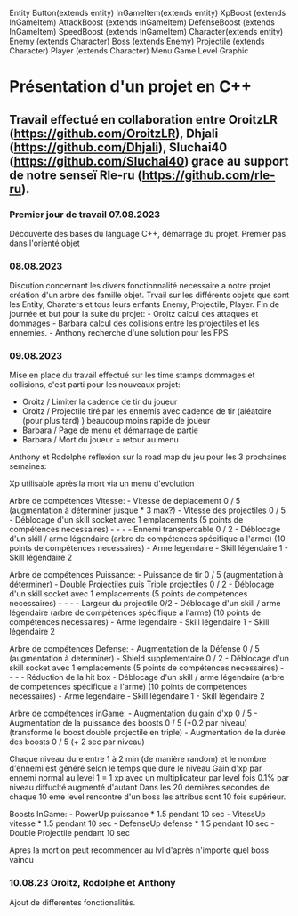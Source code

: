 Entity 
    Button(extends entity)
    InGameItem(extends entity)
        XpBoost (extends InGameItem)
        AttackBoost (extends InGameItem)
        DefenseBoost (extends InGameItem)
        SpeedBoost (extends InGameItem)
    Character(extends entity)
        Enemy (extends Character)
            Boss (extends Enemy)
        Projectile (extends Character)
        Player (extends Character)
Menu
Game
Level
Graphic


# Présentation d'un projet en C++

## Travail effectué en collaboration entre OroitzLR (https://github.com/OroitzLR), Dhjali (https://github.com/Dhjali), Sluchai40 (https://github.com/Sluchai40) grace au support de notre senseï Rle-ru (https://github.com/rle-ru).

### Premier jour de travail 07.08.2023

Découverte des bases du language C++, démarrage du projet.
Premier pas dans l'orienté objet

### 08.08.2023

Discution concernant les divers fonctionnalité necessaire a notre projet création d'un arbre des famille objet.
Trvail sur les différents objets que sont les Entity, Charaters et tous leurs enfants Enemy, Projectile, Player.
Fin de journée et but pour la suite du projet:
    - Oroitz calcul des attaques et dommages
    - Barbara calcul des collisions entre les projectiles et les ennemies.
    - Anthony recherche d'une solution pour les FPS

### 09.08.2023

Mise en place du travail effectué sur les time stamps dommages et collisions, c'est parti pour les nouveaux projet:
- Oroitz / Limiter la cadence de tir du joueur 
- Oroitz  / Projectile tiré par les ennemis avec cadence de tir (aléatoire (pour plus tard) ) beaucoup moins rapide de joueur
- Barbara / Page de menu et démarrage de partie
- Barbara / Mort du joueur = retour au menu

Anthony et Rodolphe reflexion sur la road map du jeu pour les 3 prochaines semaines:

Xp utilisable après la mort via un menu d'evolution

Arbre de compétences Vitesse:
    - Vitesse de déplacement 0 / 5 (augmentation à déterminer jusque * 3 max?)
    - Vitesse des projectiles 0 / 5
    - Déblocage d'un skill socket avec 1 emplacements (5 points de compétences necessaires)
        -
        -
        -
    - Ennemi transpercable 0 / 2
    - Déblocage d'un skill / arme légendaire (arbre de compétences spécifique a l'arme) (10 points de compétences necessaires)
        - Arme legendaire
        - Skill légendaire 1
        - Skill légendaire 2

Arbre de compétences Puissance:
    - Puissance de tir 0 / 5 (augmentation à déterminer)
    - Double Projectiles puis Triple projectiles 0 / 2
    - Déblocage d'un skill socket avec 1 emplacements (5 points de compétences necessaires)
        -
        -
        -
    - Largeur du projectile 0/2
    - Déblocage d'un skill / arme légendaire (arbre de compétences spécifique a l'arme) (10 points de compétences necessaires)
        - Arme legendaire
        - Skill légendaire 1
        - Skill légendaire 2

Arbre de compétences Defense:
    - Augmentation de la Défense 0 / 5 (augmentation à determiner)
    - Shield supplementaire 0 / 2
    - Déblocage d'un skill socket avec 1 emplacements (5 points de compétences necessaires)
        -
        -
        -
    - Réduction de la hit box
    - Déblocage d'un skill / arme légendaire (arbre de compétences spécifique a l'arme) (10 points de compétences necessaires)
        - Arme legendaire
        - Skill légendaire 1
        - Skill légendaire 2

Arbre de compétences inGame:
    - Augmentation du gain d'xp 0 / 5
    - Augmentation de la puissance des boosts 0 / 5 (+0.2 par niveau) (transforme le boost double projectile en triple)
    - Augmentation de la durée des boosts 0 / 5 (+ 2 sec par niveau)

Chaque niveau dure entre 1 à 2 min (de manière random) et le nombre d'ennemi est généré selon le temps que dure le niveau 
Gain d'xp par ennemi normal au level 1 = 1 xp avec un multiplicateur par level fois 0.1% par niveau diffuclté augmenté d'autant
Dans les 20 dernières secondes de chaque 10 eme level rencontre d'un boss les attribus sont 10 fois supérieur.

Boosts InGame:
    - PowerUp puissance * 1.5 pendant 10 sec
    - VitessUp vitesse * 1.5 pendant 10 sec
    - DefenseUp defense * 1.5 pendant 10 sec
    - Double Projectile pendant 10 sec 

Apres la mort on peut recommencer au lvl d'après n'importe quel boss vaincu

### 10.08.23 Oroitz, Rodolphe et Anthony

Ajout de differentes fonctionalités.


